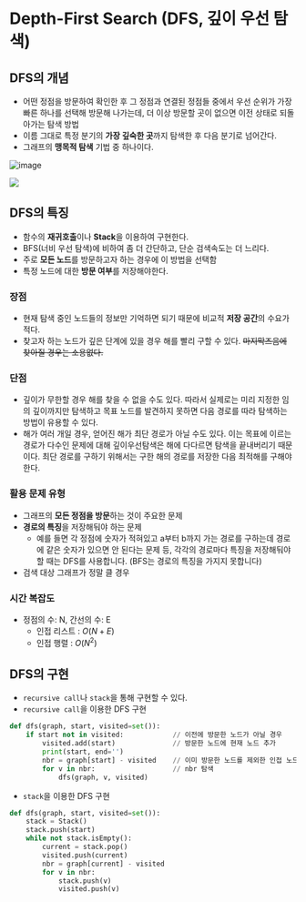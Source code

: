 # Depth-First Search (DFS, 깊이 우선 탐색)

## DFS의 개념
- 어떤 정점을 방문하여 확인한 후 그 정점과 연결된 정점들 중에서 우선 순위가 가장 빠른 하나를 선택해 방문해 나가는데, 더 이상 방문할 곳이 없으면 이전 상태로 되돌아가는 탐색 방법
- 이름 그대로 특정 분기의 **가장 깊숙한 곳**까지 탐색한 후 다음 분기로 넘어간다.
- 그래프의 **맹목적 탐색** 기법 중 하나이다.  

![image](https://mblogthumb-phinf.pstatic.net/20160203_126/lhm0812_1454503544423VyFH7_PNG/1111.png?type=w2)

![](https://upload.wikimedia.org/wikipedia/commons/7/7f/Depth-First-Search.gif)


## DFS의 특징
- 함수의 **재귀호출**이나 **Stack**을 이용하여 구현한다.
- BFS(너비 우선 탐색)에 비하여 좀 더 간단하고, 단순 검색속도는 더 느리다.
- 주로 **모든 노드**를 방문하고자 하는 경우에 이 방법을 선택함
- 특정 노드에 대한 **방문 여부**를 저장해야한다.
### 장점
- 현재 탐색 중인 노드들의 정보만 기억하면 되기 때문에 비교적 **저장 공간**의 수요가 적다.
- 찾고자 하는 노드가 깊은 단계에 있을 경우 해를 빨리 구할 수 있다. ~~마지막즈음에 찾아질 경우는 소용없다.~~
### 단점
- 깊이가 무한할 경우 해를 찾을 수 없을 수도 있다. 따라서 실제로는 미리 지정한 임의 깊이까지만 탐색하고 목표 노드를 발견하지 못하면 다음 경로를 따라 탐색하는 방법이 유용할 수 있다.
- 해가 여러 개일 경우, 얻어진 해가 최단 경로가 아닐 수도 있다. 이는 목표에 이르는 경로가 다수인 문제에 대해 깊이우선탐색은 해에 다다르면 탐색을 끝내버리기 때문이다. 최단 경로를 구하기 위해서는 구한 해의 경로를 저장한 다음 최적해를 구해야한다.
### 활용 문제 유형
- 그래프의 **모든 정점을 방문**하는 것이 주요한 문제
- **경로의 특징**을 저장해둬야 하는 문제
    - 예를 들면 각 정점에 숫자가 적혀있고 a부터 b까지 가는 경로를 구하는데 경로에 같은 숫자가 있으면 안 된다는 문제 등, 각각의 경로마다 특징을 저장해둬야 할 때는 DFS를 사용합니다. (BFS는 경로의 특징을 가지지 못합니다)
- 검색 대상 그래프가 정말 클 경우
### 시간 복잡도
- 정점의 수: N, 간선의 수: E
    - 인접 리스트 : $O(N+E)$
    - 인접 행렬 : $O(N^2)$
## DFS의 구현
- `recursive call`나 `stack`을 통해 구현할 수 있다.
- `recursive call`을 이용한 DFS 구현
``` Python
def dfs(graph, start, visited=set()):
    if start not in visited:            // 이전에 방문한 노드가 아닐 경우
        visited.add(start)              // 방문한 노드에 현재 노드 추가
        print(start, end='')
        nbr = graph[start] - visited    // 이미 방문한 노드를 제외한 인접 노드
        for v in nbr:                   // nbr 탐색
            dfs(graph, v, visited)
```
- `stack`을 이용한 DFS 구현
``` Python
def dfs(graph, start, visited=set()):
    stack = Stack()
    stack.push(start)
    while not stack.isEmpty():
        current = stack.pop()
        visited.push(current)
        nbr = graph[current] - visited
        for v in nbr:
            stack.push(v)
            visited.push(v)
```